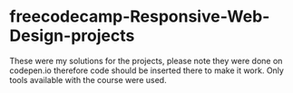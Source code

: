 # freecodecamp-Responsive-Web-Design-projects
These were my solutions for the projects, please note they were done on codepen.io therefore code should be inserted there to make it work. Only tools available with the course were used.

